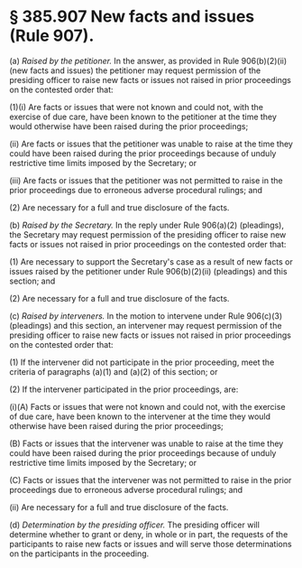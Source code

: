 # § 385.907   New facts and issues (Rule 907).

(a) *Raised by the petitioner.* In the answer, as provided in Rule 906(b)(2)(ii) (new facts and issues) the petitioner may request permission of the presiding officer to raise new facts or issues not raised in prior proceedings on the contested order that:


(1)(i) Are facts or issues that were not known and could not, with the exercise of due care, have been known to the petitioner at the time they would otherwise have been raised during the prior proceedings;


(ii) Are facts or issues that the petitioner was unable to raise at the time they could have been raised during the prior proceedings because of unduly restrictive time limits imposed by the Secretary; or


(iii) Are facts or issues that the petitioner was not permitted to raise in the prior proceedings due to erroneous adverse procedural rulings; and


(2) Are necessary for a full and true disclosure of the facts.


(b) *Raised by the Secretary.* In the reply under Rule 906(a)(2) (pleadings), the Secretary may request permission of the presiding officer to raise new facts or issues not raised in prior proceedings on the contested order that:


(1) Are necessary to support the Secretary's case as a result of new facts or issues raised by the petitioner under Rule 906(b)(2)(ii) (pleadings) and this section; and


(2) Are necessary for a full and true disclosure of the facts.


(c) *Raised by interveners.* In the motion to intervene under Rule 906(c)(3) (pleadings) and this section, an intervener may request permission of the presiding officer to raise new facts or issues not raised in prior proceedings on the contested order that:


(1) If the intervener did not participate in the prior proceeding, meet the criteria of paragraphs (a)(1) and (a)(2) of this section; or


(2) If the intervener participated in the prior proceedings, are:


(i)(A) Facts or issues that were not known and could not, with the exercise of due care, have been known to the intervener at the time they would otherwise have been raised during the prior proceedings;


(B) Facts or issues that the intervener was unable to raise at the time they could have been raised during the prior proceedings because of unduly restrictive time limits imposed by the Secretary; or


(C) Facts or issues that the intervener was not permitted to raise in the prior proceedings due to erroneous adverse procedural rulings; and


(ii) Are necessary for a full and true disclosure of the facts.


(d) *Determination by the presiding officer.* The presiding officer will determine whether to grant or deny, in whole or in part, the requests of the participants to raise new facts or issues and will serve those determinations on the participants in the proceeding.




